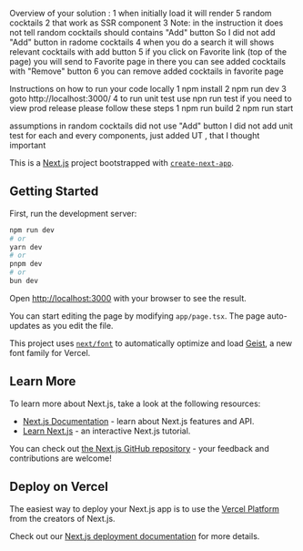 Overview of your solution : 
	1 when initially load it will render 5 random cocktails
	2 that work as SSR component 
	3 Note: in the instruction it does not tell random cocktails should contains "Add" button
		  So I did not add "Add" button in radome cocktails
	4 when you do a search it will shows relevant cocktails with add button
	5 if you click on Favorite link (top of the page) you will send to Favorite page
	  in there you can see added cocktails with "Remove" button
	6 you can remove added cocktails in favorite page

Instructions on how to run your code locally
	1 npm install
	2 npm run dev
	3 goto http://localhost:3000/
	4 to run unit test use 
	  npn run test
if you need to view prod release please follow these steps
	1  npm run build
	2  npm run start

assumptions
	in random cocktails did not use "Add" button
	I did not add unit test for each and every components,	just added UT , that I thought important 
	






This is a [Next.js](https://nextjs.org) project bootstrapped with [`create-next-app`](https://nextjs.org/docs/app/api-reference/cli/create-next-app).

## Getting Started

First, run the development server:

```bash
npm run dev
# or
yarn dev
# or
pnpm dev
# or
bun dev
```

Open [http://localhost:3000](http://localhost:3000) with your browser to see the result.

You can start editing the page by modifying `app/page.tsx`. The page auto-updates as you edit the file.

This project uses [`next/font`](https://nextjs.org/docs/app/building-your-application/optimizing/fonts) to automatically optimize and load [Geist](https://vercel.com/font), a new font family for Vercel.

## Learn More

To learn more about Next.js, take a look at the following resources:

- [Next.js Documentation](https://nextjs.org/docs) - learn about Next.js features and API.
- [Learn Next.js](https://nextjs.org/learn) - an interactive Next.js tutorial.

You can check out [the Next.js GitHub repository](https://github.com/vercel/next.js) - your feedback and contributions are welcome!

## Deploy on Vercel

The easiest way to deploy your Next.js app is to use the [Vercel Platform](https://vercel.com/new?utm_medium=default-template&filter=next.js&utm_source=create-next-app&utm_campaign=create-next-app-readme) from the creators of Next.js.

Check out our [Next.js deployment documentation](https://nextjs.org/docs/app/building-your-application/deploying) for more details.
